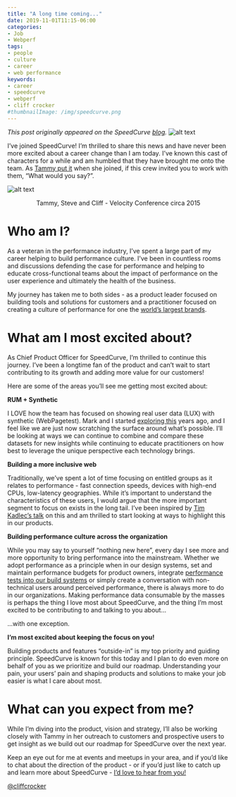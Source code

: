 ```yaml
---
title: "A long time coming..."
date: 2019-11-01T11:15-06:00
categories:
- Job
- Webperf
tags:
- people
- culture
- career
- web performance
keywords:
- career
- speedcurve
- webperf
- cliff crocker
#thumbnailImage: /img/speedcurve.png
---
```

*This post originally appeared on the SpeedCurve [blog](https://speedcurve.com/blog).*
![alt text](/img/speedcurve.png "SpeedCurve logo")

I’ve joined SpeedCurve! I’m thrilled to share this news and have never been more excited about a career change than I am today. I’ve known this cast of characters for a while and am humbled that they have brought me onto the team. As [Tammy put it](https://speedcurve.com/blog/tammy-everts-has-joined-speedcurve/) when she joined, if this crew invited you to work with them, “What would you say?”.
<!--more-->

![alt text](/img/tammystevecliff.jpg "Tammy, Steve and Cliff")<center>Tammy, Steve and Cliff - Velocity Conference circa 2015</center>

<H1> Who am I? </H1>
As a veteran in the performance industry, I’ve spent a large part of my career helping to build performance culture. I’ve been in countless rooms and discussions defending the case for performance and helping to educate cross-functional teams about the impact of performance on the user experience and ultimately the health of the business.

My journey has taken me to both sides - as a product leader focused on building tools and solutions for customers and a practitioner focused on creating a culture of performance for one the [world’s largest brands](https://www.slideshare.net/cliffcrocker/walmart-web-performance-circa-2013).

<H1> What am I most excited about? </H1>
As Chief Product Officer for SpeedCurve, I’m thrilled to continue this journey. I’ve been a longtime fan of the product and can’t wait to start contributing to its growth and adding more value for our customers!

Here are some of the areas you’ll see me getting most excited about:

**RUM + Synthetic**

I LOVE how the team has focused on showing real user data (LUX) with synthetic (WebPagetest). Mark and I started [exploring this](https://www.slideshare.net/cliffcrocker/synthetic-and-rum-best-of-bo) years ago, and I feel like we are just now scratching the surface around what’s possible. I’ll be looking at ways we can continue to combine and compare these datasets for new insights while continuing to educate practitioners on how best to leverage the unique perspective each technology brings.

**Building a more inclusive web**

Traditionally, we’ve spent a lot of time focusing on entitled groups as it relates to performance - fast connection speeds, devices with high-end CPUs, low-latency geographies. While it’s important to understand the characteristics of these users, I would argue that the more important segment to focus on exists in the long tail. I’ve been inspired by [Tim Kadlec’s talk](https://www.youtube.com/watch?v=6vMvg38CXFk) on this and am thrilled to start looking at ways to highlight this in our products.

**Building performance culture across the organization**

While you may say to yourself “nothing new here”, every day I see more and more opportunity to bring performance into the mainstream. Whether we adopt performance as a principle when in our design systems, set and maintain performance budgets for product owners, integrate [performance tests into our build systems](https://speedcurve.com/blog/performance-testing-in-ci-lets-break-the-build/) or simply create a conversation with non-technical users around perceived performance, there is always more to do in our organizations. Making performance data consumable by the masses is perhaps the thing I love most about SpeedCurve, and the thing I’m most excited to be contributing to and talking to you about...

...with one exception.

**I’m most excited about keeping the focus on you!**

Building products and features “outside-in” is my top priority and guiding principle. SpeedCurve is known for this today and I plan to do even more on behalf of you as we prioritize and build our roadmap. Understanding your pain, your users’ pain and shaping products and solutions to make your job easier is what I care about most.

<H1> What can you expect from me? </H1>
While I’m diving into the product, vision and strategy, I’ll also be working closely with Tammy in her outreach to customers and prospective users to get insight as we build out our roadmap for SpeedCurve over the next year. 

Keep an eye out for me at events and meetups in your area, and if you’d like to chat about the direction of the product -  or if you’d just like to catch up and learn more about SpeedCurve - [I’d love to hear from you!](mailto:cliff@speedcurve.com)

[@cliffcrocker](https://twitter.com/cliffcrocker)
